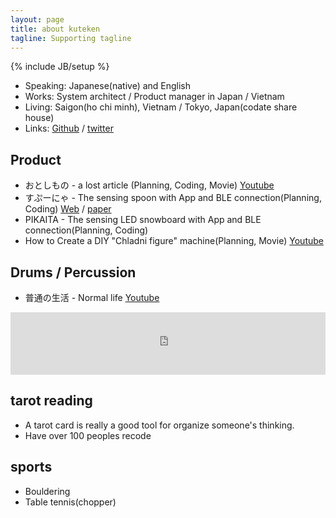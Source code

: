 ```yaml
---
layout: page
title: about kuteken
tagline: Supporting tagline
---
```

{% include JB/setup %}

* Speaking: Japanese(native) and English
* Works: System architect / Product manager in Japan / Vietnam
* Living: Saigon(ho chi minh), Vietnam / Tokyo, Japan(codate share house)
* Links: [Github](https://github.com/kuteken) / [twitter](http://twitter.com/kuteken)

## Product 

* おとしもの - a lost article (Planning, Coding, Movie) [Youtube](https://www.youtube.com/watch?v=ysYOdcbIuNA)
* すぷーにゃ - The sensing spoon with App and BLE connection(Planning, Coding) [Web](http://aufl.kddi.com/prototypes/detail/9) / [paper](http://www.wiss.org/WISS2014Proceedings/demo/063.pdf)
* PIKAITA - The sensing LED snowboard with App and BLE connection(Planning, Coding)
* How to Create a DIY "Chladni figure" machine(Planning, Movie) [Youtube](https://www.youtube.com/watch?v=FsNTsqm78TM)

## Drums / Percussion

* 普通の生活 - Normal life [Youtube](https://www.youtube.com/watch?v=SQ7r4W6TlWI)

<iframe width="100%" height="100" scrolling="no" frameborder="no" src="https://w.soundcloud.com/player/?url=https%3A//api.soundcloud.com/tracks/188085334&amp;color=ff5500&amp;auto_play=false&amp;hide_related=false&amp;show_comments=true&amp;show_user=true&amp;show_reposts=false"></iframe>

## tarot reading

* A tarot card is really a good tool for organize someone's thinking.
* Have over 100 peoples recode

## sports

* Bouldering
* Table tennis(chopper) 
